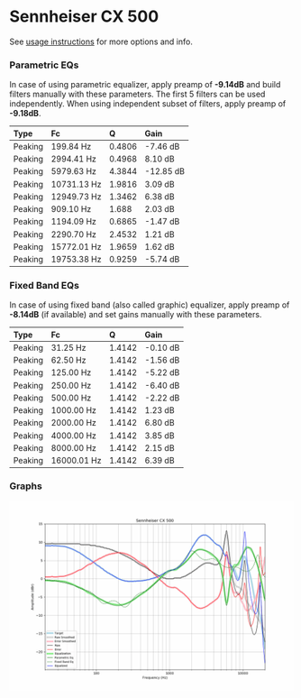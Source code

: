 # Sennheiser CX 500
See [usage instructions](https://github.com/jaakkopasanen/AutoEq#usage) for more options and info.

### Parametric EQs
In case of using parametric equalizer, apply preamp of **-9.14dB** and build filters manually
with these parameters. The first 5 filters can be used independently.
When using independent subset of filters, apply preamp of **-9.18dB**.

| Type    | Fc          |      Q | Gain      |
|:--------|:------------|:-------|:----------|
| Peaking | 199.84 Hz   | 0.4806 | -7.46 dB  |
| Peaking | 2994.41 Hz  | 0.4968 | 8.10 dB   |
| Peaking | 5979.63 Hz  | 4.3844 | -12.85 dB |
| Peaking | 10731.13 Hz | 1.9816 | 3.09 dB   |
| Peaking | 12949.73 Hz | 1.3462 | 6.38 dB   |
| Peaking | 909.10 Hz   | 1.688  | 2.03 dB   |
| Peaking | 1194.09 Hz  | 0.6865 | -1.47 dB  |
| Peaking | 2290.70 Hz  | 2.4532 | 1.21 dB   |
| Peaking | 15772.01 Hz | 1.9659 | 1.62 dB   |
| Peaking | 19753.38 Hz | 0.9259 | -5.74 dB  |

### Fixed Band EQs
In case of using fixed band (also called graphic) equalizer, apply preamp of **-8.14dB**
(if available) and set gains manually with these parameters.

| Type    | Fc          |      Q | Gain     |
|:--------|:------------|:-------|:---------|
| Peaking | 31.25 Hz    | 1.4142 | -0.10 dB |
| Peaking | 62.50 Hz    | 1.4142 | -1.56 dB |
| Peaking | 125.00 Hz   | 1.4142 | -5.22 dB |
| Peaking | 250.00 Hz   | 1.4142 | -6.40 dB |
| Peaking | 500.00 Hz   | 1.4142 | -2.22 dB |
| Peaking | 1000.00 Hz  | 1.4142 | 1.23 dB  |
| Peaking | 2000.00 Hz  | 1.4142 | 6.80 dB  |
| Peaking | 4000.00 Hz  | 1.4142 | 3.85 dB  |
| Peaking | 8000.00 Hz  | 1.4142 | 2.15 dB  |
| Peaking | 16000.01 Hz | 1.4142 | 6.39 dB  |

### Graphs
![](./Sennheiser%20CX%20500.png)